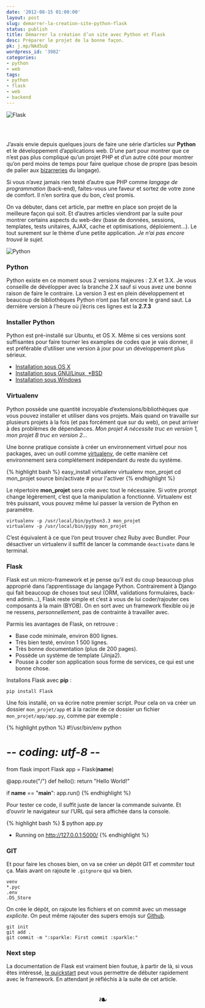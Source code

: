 ```yaml
---
date: '2012-08-15 01:00:00'
layout: post
slug: demarrer-la-creation-site-python-flask
status: publish
title: Démarrer la création d’un site avec Python et Flask
desc: Préparer le projet de la bonne façon.
pk: j.mp/NAd5uQ
wordpress_id: '3982'
categories:
- python
- web
tags:
- python
- flask
- web
- backend
---
```


<p class="fullsizestuff" style="margin-bottom: 60px;">
<img src="http://static.phollow.fr/2012/08/flask.png" alt="Flask">
</p>

J’avais envie depuis quelques jours de faire une série d’articles sur **Python** et le développement d’applications web. D’une part pour montrer que ce n’est pas plus compliqué qu’un projet PHP et d’un autre côté pour montrer qu’on perd moins de temps pour faire quelque chose de propre (pas besoin de palier aux [bizarreries](http://me.veekun.com/blog/2012/04/09/php-a-fractal-of-bad-design/) du langage).

Si vous n’avez jamais rien testé d’autre que PHP comme _langage de programmation_ (back-end), faites-vous une faveur et sortez de votre zone de comfort. Il n’en sortira que du bon, c’est promis. 

On va débuter, dans cet article, par mettre en place son projet de la meilleure façon qui soit. Et d’autres articles viendront par la suite pour montrer certains aspects du web-dev (base de données, sessions, templates, tests unitaires, <abbr>AJAX</abbr>, cache et optimisations, déploiement…). Le tout surement sur le thème d’une petite application. _Je n’ai pas encore trouvé le sujet._

![Python](http://imgs.xkcd.com/comics/python.png "Python")

### Python

Python existe en ce moment sous 2 versions majeures : 2.X et 3.X. Je vous conseille de dévélopper avec la branche 2.X sauf si vous avez une bonne raison de faire le contraire. La version 3 est en plein développement et beaucoup de bibliothèques Python n’ont pas fait encore le grand saut. La dernière version à l’heure où j’écris ces lignes est la **2.7.3**

### Installer Python

Python est pré-installé sur Ubuntu, et OS X. Même si ces versions sont suffisantes pour faire tourner les examples de codes que je vais donner, il est préférable d’utiliser une version à jour pour un développement plus sérieux.

* [Installation sous OS X](http://docs.python-guide.org/en/latest/starting/install/osx/)
* [Installation sous GNU/Linux, *BSD](http://docs.python-guide.org/en/latest/starting/install/linux/)
* [Installation sous Windows](http://docs.python-guide.org/en/latest/starting/install/win/)

### Virtualenv

Python possède une quantité incroyable d’extensions/bibliothèques que vous pouvez installer et utiliser dans vos projets. Mais quand on travaille sur plusieurs projets à la fois (et pas forcément que sur du web), on peut arriver à des problèmes de dépendances. _Mon projet A nécessite truc en version 1, mon projet B truc en version 2…_

Une bonne pratique consiste à créer un environnement virtuel pour nos packages, avec un outil comme [virtualenv](http://pypi.python.org/pypi/virtualenv), de cette manière cet environnement sera complétement indépendant du reste du système.

{% highlight bash %}
easy_install virtualenv
virtualenv mon_projet
cd mon_projet
source bin/activate # pour l'activer
{% endhighlight %}

Le répertoire **mon_projet** sera crée avec tout le nécessaire. Si votre prompt change légèrement, c’est que la manipulation a fonctionné. Virtualenv est très puissant, vous pouvez même lui passer la version de Python en paramètre.

    virtualenv -p /usr/local/bin/python3.3 mon_projet
    virtualenv -p /usr/local/bin/pypy mon_projet

C’est équivalent à ce que l‘on peut trouver chez Ruby avec Bundler. Pour désactiver un virtualenv il suffit de lancer la commande `deactivate` dans le terminal.

### Flask

Flask est un micro-framework et je pense qu’il est du coup beaucoup plus approprié dans l’apprentissage du langage Python. Contrairement à Django qui fait beaucoup de choses tout seul (ORM, validations formulaires, back-end admin…), Flask reste simple et c’est à vous de lui coder/rajouter ces composants à la main (BYOB). On en sort avec un framework flexible où je ne ressens, _personnellement_, pas de contrainte à travailler avec.

Parmis les avantages de Flask, on retrouve :

* Base code minimale, environ 800 lignes.
* Très bien testé, environ 1 500 lignes.
* Très bonne documentation (plus de 200 pages).
* Possède un système de template (Jinja2).
* Pousse à coder son application sous forme de services, ce qui est une bonne chose.

Installons Flask avec **pip** :

    pip install Flask

Une fois installé, on va écrire notre premier script. Pour cela on va créer un dossier `mon_projet/app` et à la racine de ce dossier un fichier `mon_projet/app/app.py`, comme par exemple :

{% highlight python %}
#!/usr/bin/env python
# -*- coding: utf-8 -*-

from flask import Flask
app = Flask(__name__)

@app.route("/")
def hello():
    return "Hello World!"

if __name__ == "__main__":
    app.run()
{% endhighlight %}

Pour tester ce code, il suffit juste de lancer la commande suivante. Et d’ouvrir le navigateur sur l’URL qui sera affichée dans la console.

{% highlight bash %}
$ python app.py
 * Running on http://127.0.0.1:5000/
{% endhighlight %}

### GIT

Et pour faire les choses bien, on va se créer un dépôt GIT et _commiter_ tout ça. Mais avant on rajoute le `.gitgnore` qui va bien.

    venv
    *.pyc
    .env
    .DS_Store

On crée le dépôt, on rajoute les fichiers et on commit avec un message _explicite_. On peut même rajouter des supers emojis sur [Github](http://www.emoji-cheat-sheet.com/). 

    git init
    git add .
    git commit -m ":sparkle: First commit :sparkle:"
                                                                 

### Next step

La documentation de Flask est vraiment bien foutue, à partir de là, si vous êtes intéressé, [le quickstart](http://flask.pocoo.org/docs/quickstart/) peut vous permettre de débuter rapidement avec le framework. En attendant je réfléchis à la suite de cet article.

<p style="text-align:center;font-size: 2em;">❧</p>